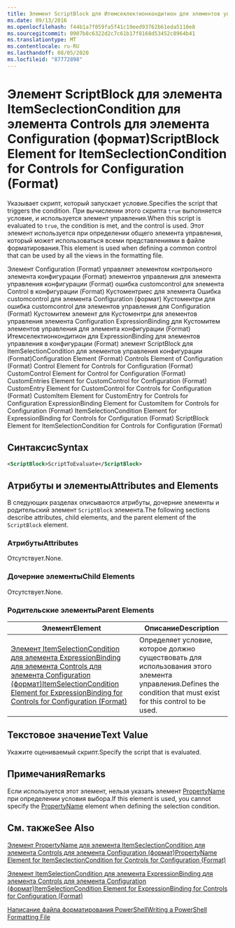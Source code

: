 ```yaml
---
title: Элемент ScriptBlock для Итемсеклектионкондитион для элементов управления Configuration (Format) | Документация Майкрософт
ms.date: 09/13/2016
ms.openlocfilehash: f44b1a7f059fa5f41c19eed93762b61eda5110e8
ms.sourcegitcommit: 0907b8c6322d2c7c61b17f8168d53452c8964b41
ms.translationtype: MT
ms.contentlocale: ru-RU
ms.lasthandoff: 08/05/2020
ms.locfileid: "87772898"
---
```

# <a name="scriptblock-element-for-itemseclectioncondition-for-controls-for-configuration-format"></a><span data-ttu-id="1f2f9-102">Элемент ScriptBlock для элемента ItemSeclectionCondition для элемента Controls для элемента Configuration (формат)</span><span class="sxs-lookup"><span data-stu-id="1f2f9-102">ScriptBlock Element for ItemSeclectionCondition for Controls for Configuration (Format)</span></span>

<span data-ttu-id="1f2f9-103">Указывает скрипт, который запускает условие.</span><span class="sxs-lookup"><span data-stu-id="1f2f9-103">Specifies the script that triggers the condition.</span></span> <span data-ttu-id="1f2f9-104">При вычислении этого скрипта `true` выполняется условие, и используется элемент управления.</span><span class="sxs-lookup"><span data-stu-id="1f2f9-104">When this script is evaluated to `true`, the condition is met, and the control is used.</span></span> <span data-ttu-id="1f2f9-105">Этот элемент используется при определении общего элемента управления, который может использоваться всеми представлениями в файле форматирования.</span><span class="sxs-lookup"><span data-stu-id="1f2f9-105">This element is used when defining a common control that can be used by all the views in the formatting file.</span></span>

<span data-ttu-id="1f2f9-106">Элемент Configuration (Format) управляет элементом контрольного элемента конфигурации (Format) элементов управления для элемента управления конфигурации (Format) ошибка customcontrol для элемента Control в конфигурации (Format) Кустоментриес для элемента Ошибка customcontrol для элемента Configuration (формат) Кустоментри для ошибка customcontrol для элементов управления для Configuration (Format) Кустомитем элемент для Кустоментри для элементов управления элемента Configuration ExpressionBinding для Кустомитем элементов управления для элемента конфигурации (Format) Итемселектионкондитион для ExpressionBinding для элементов управления в конфигурации (Format) элемент ScriptBlock для ItemSelectionCondition для элементов управления конфигурации (Format)</span><span class="sxs-lookup"><span data-stu-id="1f2f9-106">Configuration Element (Format) Controls Element of Configuration (Format) Control Element for Controls for Configuration (Format) CustomControl Element for Control for Configuration (Format) CustomEntries Element for CustomControl for Configuration (Format) CustomEntry Element for CustomControl for Controls for Configuration (Format) CustomItem Element for CustomEntry for Controls for Configuration ExpressionBinding Element for CustomItem for Controls for Configuration (Format) ItemSelectionCondition Element for ExpressionBinding for Controls for Configuration (Format) ScriptBlock Element for ItemSelectionCondition for Controls for Configuration (Format)</span></span>

## <a name="syntax"></a><span data-ttu-id="1f2f9-107">Синтаксис</span><span class="sxs-lookup"><span data-stu-id="1f2f9-107">Syntax</span></span>

```xml
<ScriptBlock>ScriptToEvaluate</ScriptBlock>
```

## <a name="attributes-and-elements"></a><span data-ttu-id="1f2f9-108">Атрибуты и элементы</span><span class="sxs-lookup"><span data-stu-id="1f2f9-108">Attributes and Elements</span></span>

<span data-ttu-id="1f2f9-109">В следующих разделах описываются атрибуты, дочерние элементы и родительский элемент `ScriptBlock` элемента.</span><span class="sxs-lookup"><span data-stu-id="1f2f9-109">The following sections describe attributes, child elements, and the parent element of the `ScriptBlock` element.</span></span>

### <a name="attributes"></a><span data-ttu-id="1f2f9-110">Атрибуты</span><span class="sxs-lookup"><span data-stu-id="1f2f9-110">Attributes</span></span>

<span data-ttu-id="1f2f9-111">Отсутствует.</span><span class="sxs-lookup"><span data-stu-id="1f2f9-111">None.</span></span>

### <a name="child-elements"></a><span data-ttu-id="1f2f9-112">Дочерние элементы</span><span class="sxs-lookup"><span data-stu-id="1f2f9-112">Child Elements</span></span>

<span data-ttu-id="1f2f9-113">Отсутствует.</span><span class="sxs-lookup"><span data-stu-id="1f2f9-113">None.</span></span>

### <a name="parent-elements"></a><span data-ttu-id="1f2f9-114">Родительские элементы</span><span class="sxs-lookup"><span data-stu-id="1f2f9-114">Parent Elements</span></span>

|<span data-ttu-id="1f2f9-115">Элемент</span><span class="sxs-lookup"><span data-stu-id="1f2f9-115">Element</span></span>|<span data-ttu-id="1f2f9-116">Описание</span><span class="sxs-lookup"><span data-stu-id="1f2f9-116">Description</span></span>|
|-------------|-----------------|
|[<span data-ttu-id="1f2f9-117">Элемент ItemSelectionCondition для элемента ExpressionBinding для элемента Controls для элемента Configuration (формат)</span><span class="sxs-lookup"><span data-stu-id="1f2f9-117">ItemSelectionCondition Element for ExpressionBinding for Controls for Configuration (Format)</span></span>](./itemselectioncondition-element-for-expressionbinding-for-controls-for-configuration-format.md)|<span data-ttu-id="1f2f9-118">Определяет условие, которое должно существовать для использования этого элемента управления.</span><span class="sxs-lookup"><span data-stu-id="1f2f9-118">Defines the condition that must exist for this control to be used.</span></span>|

## <a name="text-value"></a><span data-ttu-id="1f2f9-119">Текстовое значение</span><span class="sxs-lookup"><span data-stu-id="1f2f9-119">Text Value</span></span>

<span data-ttu-id="1f2f9-120">Укажите оцениваемый скрипт.</span><span class="sxs-lookup"><span data-stu-id="1f2f9-120">Specify the script that is evaluated.</span></span>

## <a name="remarks"></a><span data-ttu-id="1f2f9-121">Примечания</span><span class="sxs-lookup"><span data-stu-id="1f2f9-121">Remarks</span></span>

<span data-ttu-id="1f2f9-122">Если используется этот элемент, нельзя указать элемент [PropertyName](./propertyname-element-for-itemseclectioncondition-for-controls-for-configuration-format.md) при определении условия выбора.</span><span class="sxs-lookup"><span data-stu-id="1f2f9-122">If this element is used, you cannot specify the [PropertyName](./propertyname-element-for-itemseclectioncondition-for-controls-for-configuration-format.md) element when defining the selection condition.</span></span>

## <a name="see-also"></a><span data-ttu-id="1f2f9-123">См. также</span><span class="sxs-lookup"><span data-stu-id="1f2f9-123">See Also</span></span>

[<span data-ttu-id="1f2f9-124">Элемент PropertyName для элемента ItemSeclectionCondition для элемента Controls для элемента Configuration (формат)</span><span class="sxs-lookup"><span data-stu-id="1f2f9-124">PropertyName Element for ItemSeclectionCondition for Controls for Configuration (Format)</span></span>](./propertyname-element-for-itemseclectioncondition-for-controls-for-configuration-format.md)

[<span data-ttu-id="1f2f9-125">Элемент ItemSelectionCondition для элемента ExpressionBinding для элемента Controls для элемента Configuration (формат)</span><span class="sxs-lookup"><span data-stu-id="1f2f9-125">ItemSelectionCondition Element for ExpressionBinding for Controls for Configuration (Format)</span></span>](./itemselectioncondition-element-for-expressionbinding-for-controls-for-configuration-format.md)

[<span data-ttu-id="1f2f9-126">Написание файла форматирования PowerShell</span><span class="sxs-lookup"><span data-stu-id="1f2f9-126">Writing a PowerShell Formatting File</span></span>](./writing-a-powershell-formatting-file.md)
